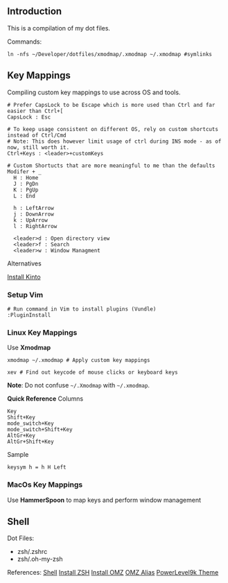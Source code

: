 ## Introduction

This is a compilation of my dot files. 

Commands:
```
ln -nfs ~/Developer/dotfiles/xmodmap/.xmodmap ~/.xmodmap #symlinks
```

## Key Mappings

Compiling custom key mappings to use across OS and tools. 

```
# Prefer CapsLock to be Escape which is more used than Ctrl and far easier than Ctrl+[
CapsLock : Esc 

# To keep usage consistent on different OS, rely on custom shortcuts instead of Ctrl/Cmd
# Note: This does however limit usage of ctrl during INS mode - as of now, still worth it.
Ctrl+Keys : <leader>+customKeys 

# Custom Shortucts that are more meaningful to me than the defaults
Modifer + _ 
  H : Home
  J : PgDn
  K : PgUp
  L : End

  h : LeftArrow
  j : DownArrow
  k : UpArrow
  l : RightArrow

  <leader>d : Open directory view
  <leader>f : Search
  <leader>w : Window Managment
```

Alternatives

[Install Kinto](https://github.com/rbreaves/kinto)

### Setup Vim 

```
# Run command in Vim to install plugins (Vundle)
:PluginInstall

```


### Linux Key Mappings

Use **Xmodmap**

```
xmodmap ~/.xmodmap # Apply custom key mappings

xev # Find out keycode of mouse clicks or keyboard keys

```
**Note**: Do not confuse `~/.Xmodmap` with `~/.xmodmap`.

**Quick Reference**
Columns
```
Key
Shift+Key
mode_switch+Key
mode_switch+Shift+Key
AltGr+Key
AltGr+Shift+Key
```

Sample
```
keysym h = h H Left
```

### MacOs Key Mappings

Use **HammerSpoon** to map keys and perform window management


## Shell

Dot Files:
- zsh/.zshrc
- zsh/.oh-my-zsh

References:
[Shell](200~https://www.cyberciti.biz/tips/how-do-i-find-out-what-shell-im-using.html)
[Install ZSH](https://github.com/ohmyzsh/ohmyzsh/wiki/Installing-ZSH)
[Install OMZ](https://github.com/ohmyzsh/ohmyzsh)
[OMZ Alias](https://github.com/ohmyzsh/ohmyzsh/wiki/Cheatsheet)
[PowerLevel9k Theme](https://github.com/Powerlevel9k/powerlevel9k/wiki/Install-Instructions#option-2-install-awesome-powerline-fonts)

